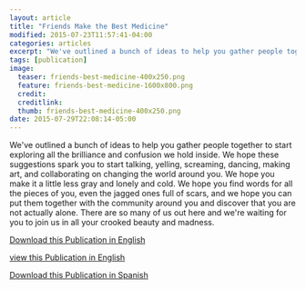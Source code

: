 ```yaml
---
layout: article
title: "Friends Make the Best Medicine"
modified: 2015-07-23T11:57:41-04:00
categories: articles
excerpt: "We've outlined a bunch of ideas to help you gather people together to start exploring all the brilliance and confusion we hold inside. We hope these suggestions spark you to start talking, yelling, screaming, dancing, making art, and collaborating on changing the world around you."
tags: [publication]
image:
  teaser: friends-best-medicine-400x250.png
  feature: friends-best-medicine-1600x800.png
  credit: 
  creditlink: 
  thumb: friends-best-medicine-400x250.png
date: 2015-07-29T22:08:14-05:00
---
```



We've outlined a bunch of ideas to help you gather people together to start exploring all the brilliance and confusion we hold inside. We hope these suggestions spark you to start talking, yelling, screaming, dancing, making art, and collaborating on changing the world around you. We hope you make it a little less gray and lonely and cold. We hope you find words for all the pieces of you, even the jagged ones full of scars, and we hope you can put them together with the community around you and discover that you are not actually alone. There are so many of us out here and we're waiting for you to join us in all your crooked beauty and madness.

[Download this Publication in English](http://www.theicarusproject.net/icarus-downloads/friends-make-the-best-medicine)

[view this Publication in English](http://ram-a.net/sites/default/files/FMTBM_final_wcovers.pdf)

[Download this Publication in Spanish](https://laisladeka.wordpress.com/facilitacion-de-grupos/)
